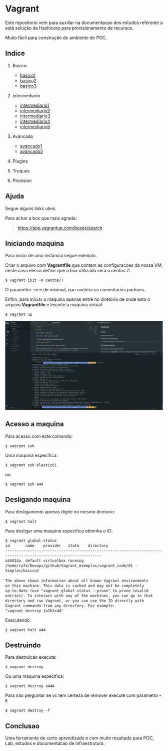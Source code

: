 # Vagrant

Este repositorio vem para auxiliar na documentacao dos estudos referente a está solução da Hashicorp para provisionamento de recursos.

Muito fácil para construção de ambiente de POC.

## Indice

1. Basico
    * [basico1](./vagrant_code/01-Basico/basico1/Readme.md)
    * [basico2](./vagrant_code/01-Basico/basico2/Readme.md)
    * [basico3](./vagrant_code/01-Basico/basico3/Readme.md)

2. Intermediario
    * [intermediario1](./vagrant_code/02-Intermediario/inter1/Readme.md)
    * [intermediario2](./vagrant_code/02-Intermediario/inter2/Readme.md)
    * [intermediario3](./vagrant_code/02-Intermediario/inter3/Readme.md)
    * [intermediario4](./vagrant_code/02-Intermediario/inter4/Readme.md)
    * [intermediario5](./vagrant_code/02-Intermediario/inter5/Readme.md)

3. Avancado
    * [avancado1](./vagrant_code/03-Avancado/avanc1/Readme.md)
    * [avancado2](./vagrant_code/03-Avancado/avanc2/Readme.md)
    
4. Plugins
5. Truques
6. Provision

## Ajuda

Segue alguns links uteis.

Para achar a box que mais agrada:

> https://app.vagrantup.com/boxes/search

## Iniciando maquina

Para inicio de uma instancia segue exemplo.

Criar o arquivo com **Vagrantfile** que contem as configuracoes da nossa VM, neste caso ele ira definir que a box utilizada sera o centos 7:
```
$ vagrant init -m centos/7
```

O parametro -m e de minimal, nao contera os comentarios padroes.


Enfim, para iniciar a maquina apenas entre no diretorio de onde esta o arquivo **Vagrantfile** e levante a maquina virtual.
```
$ vagrant up
```

![](.images/img1.png)

## Acesso a maquina

Para acesso com este comando: 
```
$ vagrant ssh
```

Uma maquina especifica:
``` 
$ vagrant ssh elastic01
```

ou 
```
$ vagrant ssh a44
```

## Desligando maquina

Para desligamento apenas digite no mesmo diretorio:
```
$ vagrant halt
```

Para desligar uma maquina especifica obtenha o ID:
```
$ vagrant global-status
id       name    provider   state    directory                                                                   
-----------------------------------------------------------------------------------------------------------------
a44814a  default virtualbox running /home/rafa/Devops/github/Vagrant_exemplos/vagrant_code/01 - Simples/basico2 
 
The above shows information about all known Vagrant environments
on this machine. This data is cached and may not be completely
up-to-date (use "vagrant global-status --prune" to prune invalid
entries). To interact with any of the machines, you can go to that
directory and run Vagrant, or you can use the ID directly with
Vagrant commands from any directory. For example:
"vagrant destroy 1a2b3c4d"
```

Executando:

```
$ vagrant halt a44
```

## Destruindo

Para destruicao execute:
```
$ vagrant destroy 
```

Ou uma maquina especifica:
```
$ vagrant destroy a444
```

Para nao perguntar se vc tem certeza de remover execute com parametro **-f**:
```
$ vagrant destroy -f 
```

## Conclusao

Uma ferramente de curto aprendizado e com muito resultado para POC, Lab, estudos e documentacao de infraestrutura.
